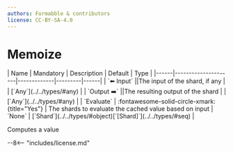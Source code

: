```yaml
---
authors: Formabble & contributors
license: CC-BY-SA-4.0
---
```



# Memoize

<div class="sh-parameters" markdown="1">
| Name | Mandatory | Description | Default | Type |
|------|---------------------|-------------|---------|------|
| `⬅️ Input` ||The input of the shard, if any | | [`Any`](../../types/#any) |
| `Output ➡️` ||The resulting output of the shard | | [`Any`](../../types/#any) |
| `Evaluate` | :fontawesome-solid-circle-xmark:{title="Yes"}  | The shards to evaluate the cached value based on input | `None` | [`Shard`](../../types/#object)[`[Shard]`](../../types/#seq) |

</div>

Computes a value

--8<-- "includes/license.md"

